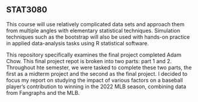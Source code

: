 ## STAT3080

This course will use relatively complicated data sets and approach them from multiple angles with elementary statistical techniques. Simulation techniques such as the bootstrap will also be used with hands-on practice in applied data-analysis tasks using R statistical software.

This repository specifically examines the final project completed Adam Chow. This final project repot is broken into two parts: part 1 and 2. Throughout hte semester, we were tasked to complete these two parts, the first as a midterm project and the second as the final project. I decided to focus my report on studying the impact of various factors on a baseball player’s contribution to winning in the 2022 MLB season, combining data from Fangraphs and the MLB.
